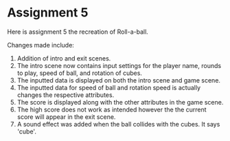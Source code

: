 # Assignment 5

Here is assignment 5 the recreation of Roll-a-ball.

Changes made include:

1. Addition of intro and exit scenes.
2. The intro scene now contains input settings for the player name, rounds to play, speed of ball, and rotation of cubes.
3. The inputted data is displayed on both the intro scene and game scene.
4. The inputted data for speed of ball and rotation speed is actually changes the respective attributes.
5. The score is displayed along with the other attributes in the game scene. 
6. The high score does not work as intended however the the current score will appear in the exit scene.
7. A sound effect was added when the ball collides with the cubes. It says 'cube'.

 
